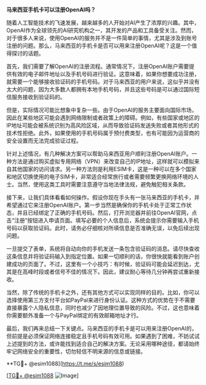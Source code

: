 **马来西亚手机卡可以注册OpenAI吗？**

随着人工智能技术的飞速发展，越来越多的人开始对AI产生了浓厚的兴趣。其中，OpenAI作为全球领先的AI研究机构之一，其开发的产品和工具备受关注。然而，对于很多人来说，使用OpenAI的服务并不是一件简单的事情，尤其是涉及到账号注册的问题。那么，马来西亚的手机卡是否可以用来注册OpenAI呢？这是一个值得探讨的话题。

首先，我们需要了解OpenAI的注册流程。通常情况下，注册OpenAI账户需要提供有效的电子邮件地址以及手机号码进行验证。这意味着，如果你想要成功注册，就需要一个能够接收验证码的手机号码。对于马来西亚的用户来说，这似乎并没有太大的问题，因为大多数人都拥有本地手机号码，并且这些号码是可以通过国际短信服务接收到验证码的。

但是，实际情况可能比想象中复杂一些。由于OpenAI的服务主要面向国际市场，因此在某些地区可能会遇到网络限制或者政策上的障碍。例如，有些国家或地区的IP地址可能会被系统识别为高风险区域，从而导致验证码发送失败或者其他形式的技术性拒绝。此外，如果使用的手机号码属于预付费类型，也有可能因为运营商的安全设置而无法完成验证过程。

针对上述情况，有几种解决方案可以帮助马来西亚用户顺利注册OpenAI账户。一种方法是通过购买虚拟专用网络（VPN）来改变自己的IP地址，这样就可以模拟来自其他国家的访问请求。另一种方法则是利用ESIM卡，这是一种可以在多个国家和地区切换使用的电子SIM卡，非常适合经常旅行或者需要频繁更换网络环境的人士。当然，使用这类工具时需要注意遵守当地法律法规，避免触犯相关条款。

接下来，让我们具体看看如何操作。假设你现在手头有一张马来西亚的手机卡，并希望通过它来注册OpenAI账户。第一步当然是确保你的手机卡处于正常工作状态，并且已经绑定了正确的手机号码。然后，打开浏览器并前往OpenAI官网，点击“注册”按钮进入申请页面。填写必要的个人信息后，系统会提示你需要输入手机号码以获取验证码。此时，请务必仔细核对所填信息是否准确无误，以免后续出现问题。

一旦提交了表单，系统将自动向你的手机发送一条包含验证码的消息。请尽快查收这条信息并将验证码输入到指定位置。如果一切顺利的话，你很快就能看到账户创建成功的页面了。不过，这里有一个小技巧：有时候，验证码可能会延迟到达，尤其是在高峰时段或者信号不佳的情况下。因此，建议耐心等待几分钟再尝试重新接收。

当然，除了传统的手机卡之外，还有其他方式可以实现同样的目的。比如，你可以选择使用第三方支付平台如PayPal来进行身份认证。这种方式的优势在于不需要直接暴露个人隐私信息，同时也减少了因地理位置导致的风险。不过，这也意味着你需要额外准备一个与PayPal绑定的有效邮箱地址才行。

最后，我们再来总结一下关键点。马来西亚的手机卡是可以用来注册OpenAI的，但前提是必须保证网络连接稳定且手机号码有效可用。如果遇到了困难，不妨试试上述提到的方法，或许能找到适合自己的解决方案。无论采用哪种途径，都请始终牢记网络安全的重要性，切勿轻信不明来源的信息或链接。

**TG💪+ @esim1088](https://t.me/s/esim1088)

[[TG💪+ @esim1088](https://t.me/s/esim1088) ![Image](https://i.postimg.cc/4NQfJmqS/Snipaste-2025-05-13-00-14-12.png)]